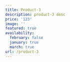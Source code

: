 ```yaml
---
title: Product-3
description: product-3 desc
price: '123'
image: ''
featured: true
availability:
  february: false
  january: true
  march: true
url: /product-3
---
```


